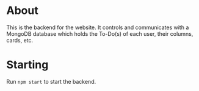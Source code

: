 # About

This is the backend for the website. It controls and communicates with a MongoDB database which holds the To-Do(s) of each user, their columns, cards, etc.

# Starting

Run `npm start` to start the backend.
